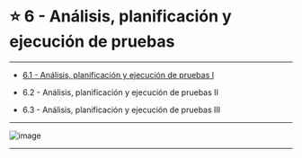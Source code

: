 # :star:  6 - Análisis, planificación y ejecución de pruebas

---

- [6.1 -  Análisis, planificación y ejecución de pruebas I](https://github.com/eugenia1984/QA/blob/main/EGG/06_analisis_planificacion_ejecucion_de_pruebas/analisis_planificacion_ejecucion-de-pruebas_1.md)

- 6.2 -  Análisis, planificación y ejecución de pruebas II

- 6.3 -  Análisis, planificación y ejecución de pruebas III

---

![image](https://user-images.githubusercontent.com/72580574/229867041-fa8c4393-7bf0-4a8c-aa8e-4a08a98aecd4.png)


---
